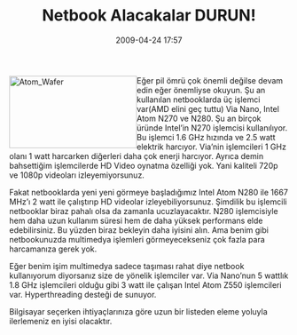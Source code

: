 ﻿---
layout: post
title: Netbook Alacakalar DURUN!
date: 2009-04-24 17:57
comments: true
categories: []
---
<p><img style="border-bottom: 0px; border-left: 0px; display: inline; margin-left: 0px; border-top: 0px; margin-right: 0px; border-right: 0px" title="Atom_Wafer" border="0" alt="Atom_Wafer" align="left" src="http://onurbaykal.com.tr/wp-content/uploads/2009/04/atom-wafer.jpg" width="230" height="130" /> Eğer pil ömrü çok önemli değilse devam edin eğer önemliyse okuyun. Şu an kullanılan netbooklarda üç işlemci var(AMD elini geç tuttu) Via Nano, Intel Atom N270 ve N280. Şu an birçok üründe Intel’in N270 işlemcisi kullanılıyor. Bu işlemci 1.6 GHz hızında ve 2.5 watt elektrik harcıyor. Via’nin işlemcileri 1 GHz olanı 1 watt harcarken diğerleri daha çok enerji harcıyor. Ayrıca demin bahsettiğim işlemcilerde HD Video oynatma özelliği yok. Yani kaliteli 720p ve 1080p videoları izleyemiyorsunuz.</p>  <p>Fakat netbooklarda yeni yeni görmeye başladığımız Intel Atom N280 ile 1667 MHz’ı 2 watt ile çalıştırıp HD videolar izleyebiliyorsunuz. Şimdilik bu işlemcili netbooklar biraz pahalı olsa da zamanla ucuzlayacaktır. N280 işlemcisiyle hem daha uzun kullanım süresi hem de daha yüksek performans elde edebilirsiniz. Bu yüzden biraz bekleyin daha iyisini alın. Ama benim gibi netbookunuzda multimedya işlemleri görmeyecekseniz çok fazla para harcamanıza gerek yok.</p>  <p></p>  <p>Eğer benim işim multimedya sadece taşıması rahat diye netbook kullanıyorum diyorsanız size de yönelik işlemciler var. Via Nano’nun 5 wattlık 1.8 GHz işlemcileri olduğu gibi 3 watt ile çalışan Intel Atom Z550 işlemcileri var. Hyperthreading desteği de sunuyor. </p>  <p>Bilgisayar seçerken ihtiyaçlarınıza göre uzun bir listeden eleme yoluyla ilerlemeniz en iyisi olacaktır.</p>
